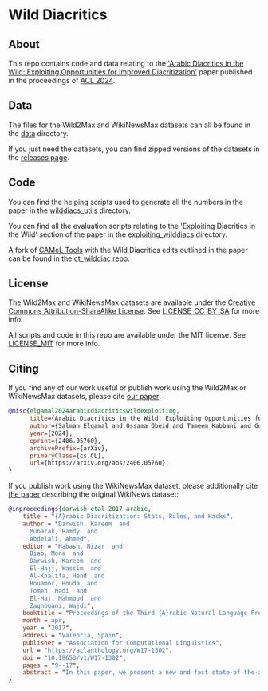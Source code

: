 # Wild Diacritics

## About

This repo contains code and data relating to the
['Arabic Diacritics in the Wild: Exploiting Opportunities for Improved Diacritization'](https://arxiv.org/abs/2406.05760#)
paper published in the proceedings of
[ACL 2024](https://2024.aclweb.org/).

## Data

The files for the Wild2Max and WikiNewsMax datasets can all be found in the
[data](./data) directory.

If you just need the datasets, you can find zipped versions
of the datasets in the
[releases page](https://github.com/CAMeL-Lab/wild_diacritics/releases).

## Code

You can find the helping scripts used to generate all the numbers in the
paper in the [wilddiacs_utils](./code/wilddiacs_utils) directory.

You can find all the evaluation scripts relating to the
'Exploiting Diacritics in the Wild' section of the paper in the
[exploiting_wilddiacs](./code/exploiting_wilddiacs/) directory.

A fork of [CAMeL Tools](https://github.com/CAMeL-Lab/camel_tools)
with the Wild Diacritics edits outlined in the paper can be found in the
[ct_wilddiac repo](https://github.com/CAMeL-Lab/ct_wilddiac).

## License

The Wild2Max and WikiNewsMax datasets are available under the
[Creative Commons Attribution-ShareAlike License](https://creativecommons.org/licenses/by-sa/4.0/).
See [LICENSE_CC_BY_SA](./LICENSE_CC_BY_SA) for more info.

All scripts and code in this repo are available under the MIT license.
See [LICENSE_MIT](./LICENSE_MIT) for more info.

## Citing

If you find any of our work useful or publish work using the Wild2Max or
WikiNewsMax datasets, please cite [our paper](https://arxiv.org/abs/2406.05760):

```bibtex
@misc{elgamal2024arabicdiacriticswildexploiting,
      title={Arabic Diacritics in the Wild: Exploiting Opportunities for Improved Diacritization}, 
      author={Salman Elgamal and Ossama Obeid and Tameem Kabbani and Go Inoue and Nizar Habash},
      year={2024},
      eprint={2406.05760},
      archivePrefix={arXiv},
      primaryClass={cs.CL},
      url={https://arxiv.org/abs/2406.05760}, 
}
```

If you publish work using the WikiNewsMax dataset, please additionally cite
[the paper](https://aclanthology.org/W17-1302/) describing the original
WikiNews dataset:

```bibtex
@inproceedings{darwish-etal-2017-arabic,
    title = "{A}rabic Diacritization: Stats, Rules, and Hacks",
    author = "Darwish, Kareem  and
      Mubarak, Hamdy  and
      Abdelali, Ahmed",
    editor = "Habash, Nizar  and
      Diab, Mona  and
      Darwish, Kareem  and
      El-Hajj, Wassim  and
      Al-Khalifa, Hend  and
      Bouamor, Houda  and
      Tomeh, Nadi  and
      El-Haj, Mahmoud  and
      Zaghouani, Wajdi",
    booktitle = "Proceedings of the Third {A}rabic Natural Language Processing Workshop",
    month = apr,
    year = "2017",
    address = "Valencia, Spain",
    publisher = "Association for Computational Linguistics",
    url = "https://aclanthology.org/W17-1302",
    doi = "10.18653/v1/W17-1302",
    pages = "9--17",
    abstract = "In this paper, we present a new and fast state-of-the-art Arabic diacritizer that guesses the diacritics of words and then their case endings. We employ a Viterbi decoder at word-level with back-off to stem, morphological patterns, and transliteration and sequence labeling based diacritization of named entities. For case endings, we use Support Vector Machine (SVM) based ranking coupled with morphological patterns and linguistic rules to properly guess case endings. We achieve a low word level diacritization error of 3.29{\%} and 12.77{\%} without and with case endings respectively on a new multi-genre free of copyright test set. We are making the diacritizer available for free for research purposes.",
}
```
